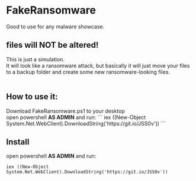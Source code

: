 # FakeRansomware
Good to use for any malware showcase.<br>

<h2>files will <b>NOT</b> be altered!</h2>


This is just a simulation.<br>
It will look like a ransomware attack, but basically it will just move your files to a backup folder and create some new ransomware-looking files.<br><br>

<h2>How to use it:</h2>
Download FakeRansomware.ps1 to your desktop<br>
open powershell <b>AS ADMIN</b> and run:
```
iex ((New-Object System.Net.WebClient).DownloadString('https://git.io/JSS0v'))
```


## Install
open powershell <b>AS ADMIN</b> and run:
```
iex ((New-Object System.Net.WebClient).DownloadString('https://git.io/JSS0v'))
```
